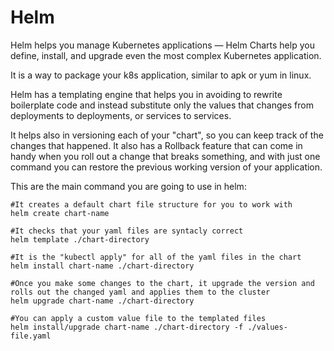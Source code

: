 # Helm

Helm helps you manage Kubernetes applications — Helm Charts help you define, install, and upgrade even the most complex Kubernetes application.

It is a way to package your k8s application, similar to apk or yum in linux.

Helm has a templating engine that helps you in avoiding to rewrite boilerplate code and instead substitute only the values that changes from deployments to deployments, or services to services.

It helps also in versioning each of your "chart", so you can keep track of the changes that happened. It also has a Rollback feature that can come in handy when you roll out a change that breaks something, and with just one command you can restore the previous working version of your application.

This are the main command you are going to use in helm:

```shell
#It creates a default chart file structure for you to work with
helm create chart-name

#It checks that your yaml files are syntacly correct
helm template ./chart-directory

#It is the "kubectl apply" for all of the yaml files in the chart
helm install chart-name ./chart-directory

#Once you make some changes to the chart, it upgrade the version and rolls out the changed yaml and applies them to the cluster
helm upgrade chart-name ./chart-directory

#You can apply a custom value file to the templated files
helm install/upgrade chart-name ./chart-directory -f ./values-file.yaml

```